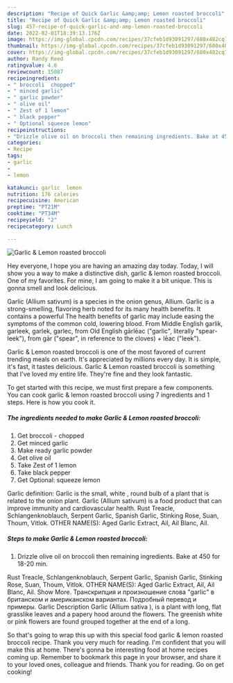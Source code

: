 ```yaml
---
description: "Recipe of Quick Garlic &amp;amp; Lemon roasted broccoli"
title: "Recipe of Quick Garlic &amp;amp; Lemon roasted broccoli"
slug: 457-recipe-of-quick-garlic-and-amp-lemon-roasted-broccoli
date: 2022-02-01T18:39:13.176Z
image: https://img-global.cpcdn.com/recipes/37cfeb1d93091297/680x482cq70/garlic-lemon-roasted-broccoli-recipe-main-photo.jpg
thumbnail: https://img-global.cpcdn.com/recipes/37cfeb1d93091297/680x482cq70/garlic-lemon-roasted-broccoli-recipe-main-photo.jpg
cover: https://img-global.cpcdn.com/recipes/37cfeb1d93091297/680x482cq70/garlic-lemon-roasted-broccoli-recipe-main-photo.jpg
author: Randy Reed
ratingvalue: 4.6
reviewcount: 15087
recipeingredient:
- " broccoli  chopped"
- " minced garlic"
- " garlic powder"
- " olive oil"
- " Zest of 1 lemon"
- " black pepper"
- " Optional squeeze lemon"
recipeinstructions:
- "Drizzle olive oil on broccoli then remaining ingredients. Bake at 450 for 18-20 min."
categories:
- Recipe
tags:
- garlic
- 
- lemon

katakunci: garlic  lemon 
nutrition: 176 calories
recipecuisine: American
preptime: "PT21M"
cooktime: "PT34M"
recipeyield: "2"
recipecategory: Lunch

---
```



![Garlic &amp; Lemon roasted broccoli](https://img-global.cpcdn.com/recipes/37cfeb1d93091297/680x482cq70/garlic-lemon-roasted-broccoli-recipe-main-photo.jpg)

Hey everyone, I hope you are having an amazing day today. Today, I will show you a way to make a distinctive dish, garlic &amp; lemon roasted broccoli. One of my favorites. For mine, I am going to make it a bit unique. This is gonna smell and look delicious.

Garlic (Allium sativum) is a species in the onion genus, Allium. Garlic is a strong-smelling, flavoring herb noted for its many health benefits. It contains a powerful The health benefits of garlic may include easing the symptoms of the common cold, lowering blood. From Middle English garlik, garleek, garlek, garlec, from Old English gārlēac (&#34;garlic&#34;, literally &#34;spear-leek&#34;), from gār (&#34;spear&#34;, in reference to the cloves) + lēac (&#34;leek&#34;).

Garlic &amp; Lemon roasted broccoli is one of the most favored of current trending meals on earth. It's appreciated by millions every day. It is simple, it's fast, it tastes delicious. Garlic &amp; Lemon roasted broccoli is something that I've loved my entire life. They're fine and they look fantastic.


To get started with this recipe, we must first prepare a few components. You can cook garlic &amp; lemon roasted broccoli using 7 ingredients and 1 steps. Here is how you cook it.

<!--inarticleads1-->

##### The ingredients needed to make Garlic &amp; Lemon roasted broccoli:

1. Get  broccoli - chopped
1. Get  minced garlic
1. Make ready  garlic powder
1. Get  olive oil
1. Take  Zest of 1 lemon
1. Take  black pepper
1. Get  Optional: squeeze lemon


Garlic definition: Garlic is the small, white , round bulb of a plant that is related to the onion plant. Garlic (Allium sativum) is a food product that can improve immunity and cardiovascular health. Rust Treacle, Schlangenknoblauch, Serpent Garlic, Spanish Garlic, Stinking Rose, Suan, Thoum, Vitlok. OTHER NAME(S): Aged Garlic Extract, Ail, Ail Blanc, Ail. 

<!--inarticleads2-->

##### Steps to make Garlic &amp; Lemon roasted broccoli:

1. Drizzle olive oil on broccoli then remaining ingredients. Bake at 450 for 18-20 min.


Rust Treacle, Schlangenknoblauch, Serpent Garlic, Spanish Garlic, Stinking Rose, Suan, Thoum, Vitlok. OTHER NAME(S): Aged Garlic Extract, Ail, Ail Blanc, Ail. Show More. Транскрипция и произношение слова &#34;garlic&#34; в британском и американском вариантах. Подробный перевод и примеры. Garlic Description Garlic (Allium sativa ), is a plant with long, flat grasslike leaves and a papery hood around the flowers. The greenish white or pink flowers are found grouped together at the end of a long. 

So that's going to wrap this up with this special food garlic &amp; lemon roasted broccoli recipe. Thank you very much for reading. I'm confident that you will make this at home. There's gonna be interesting food at home recipes coming up. Remember to bookmark this page in your browser, and share it to your loved ones, colleague and friends. Thank you for reading. Go on get cooking!
